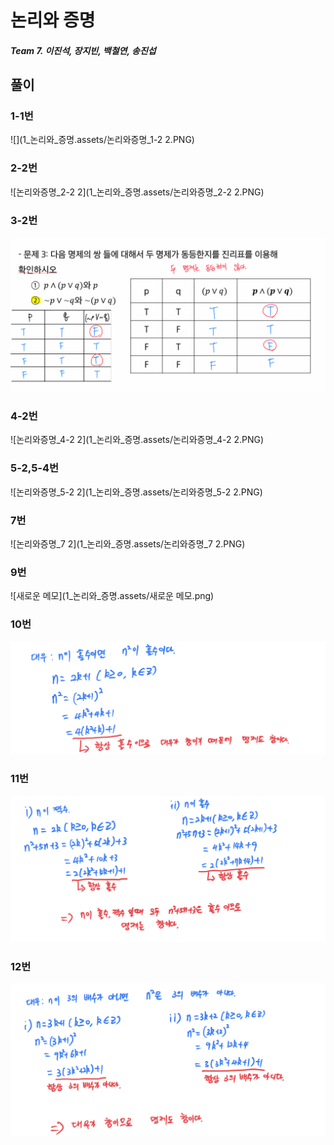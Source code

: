 # 논리와 증명

##### Team 7. 이진석, 장지빈, 백철연, 송진섭

## 풀이

### 1-1번

![](1_논리와_증명.assets/논리와증명_1-2 2.PNG)

### 2-2번

![논리와증명_2-2 2](1_논리와_증명.assets/논리와증명_2-2 2.PNG)

### 3-2번

![논리와증명_3-2](1_논리와_증명.assets/논리와증명_3-2.PNG)

### 4-2번

![논리와증명_4-2 2](1_논리와_증명.assets/논리와증명_4-2 2.PNG)

### 5-2,5-4번

![논리와증명_5-2 2](1_논리와_증명.assets/논리와증명_5-2 2.PNG)

### 7번

![논리와증명_7 2](1_논리와_증명.assets/논리와증명_7 2.PNG)

### 9번

![새로운 메모](1_논리와_증명.assets/새로운 메모.png)

### 10번

![](1_논리와_증명.assets/10.png)

### 11번

![11](1_논리와_증명.assets/11.png)

### 12번

![12](1_논리와_증명.assets/12.png)


